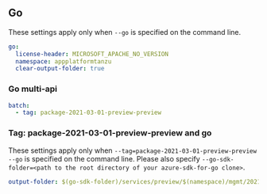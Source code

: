 ## Go

These settings apply only when `--go` is specified on the command line.

```yaml $(go)
go:
  license-header: MICROSOFT_APACHE_NO_VERSION
  namespace: appplatformtanzu
  clear-output-folder: true
```

### Go multi-api

``` yaml $(go) && $(multiapi)
batch:
  - tag: package-2021-03-01-preview-preview
```

### Tag: package-2021-03-01-preview-preview and go

These settings apply only when `--tag=package-2021-03-01-preview-preview --go` is specified on the command line.
Please also specify `--go-sdk-folder=<path to the root directory of your azure-sdk-for-go clone>`.

```yaml $(tag) == 'package-2021-03-01-preview-preview' && $(go)
output-folder: $(go-sdk-folder)/services/preview/$(namespace)/mgmt/2021-03-01-preview/$(namespace)
```

